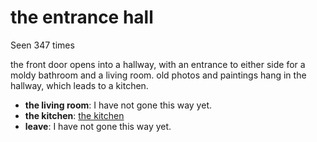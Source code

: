 # the entrance hall

Seen 347 times

the front door opens into a hallway, with an entrance to either side for a moldy bathroom and a living room. old photos and paintings hang in the hallway, which leads to a kitchen.

- **the living room**: I have not gone this way yet.
- **the kitchen**: [the kitchen](the-kitchen-65tb7d.md)
- **leave**: I have not gone this way yet.
